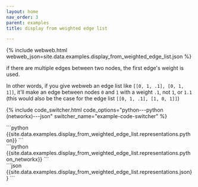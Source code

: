 ```yaml
---
layout: home
nav_order: 3
parent: examples
title: display from weighted edge list

---
```


{% include webweb.html webweb_json=site.data.examples.display_from_weighted_edge_list.json %}

if there are multiple edges between two nodes, the first edge's weight is used.



In other words, if you give webweb an edge list like `[[0, 1, .1], [0, 1, 1]]`, it'll make an edge between nodes `0` and `1` with a weight `.1`, not `1`, or `1.1` (this would also be the case for the edge list `[[0, 1, .1], [1, 0, 1]]`)

{% include code_switcher.html code_options="python---python (networkx)---json" switcher_name="example-code-switcher" %}
<div class='select-code-block example-code-switcher python-code-block select-code-block-visible'></div>
```python
{{site.data.examples.display_from_weighted_edge_list.representations.python}}
```
<div class='select-code-block example-code-switcher python_networkx-code-block'></div>
```python
{{site.data.examples.display_from_weighted_edge_list.representations.python_networkx}}
```
<div class='select-code-block example-code-switcher json-code-block'></div>
```json
{{site.data.examples.display_from_weighted_edge_list.representations.json}}
```